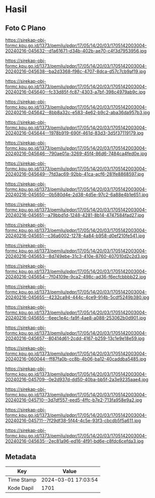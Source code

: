 # Hasil

## Foto C Plano

https://sirekap-obj-formc.kpu.go.id/1373/pemilu/pdpr/17/05/14/20/03/1705142003004-20240216-045632--d1a61671-d34b-402b-ae70-c4f3d7953956.jpg

https://sirekap-obj-formc.kpu.go.id/1373/pemilu/pdpr/17/05/14/20/03/1705142003004-20240216-045638--ba2d3368-f98c-4707-8dca-d57c7cb9af19.jpg

https://sirekap-obj-formc.kpu.go.id/1373/pemilu/pdpr/17/05/14/20/03/1705142003004-20240216-045640--fc33d85f-fc87-4303-a7bf-398c4979ab9c.jpg

https://sirekap-obj-formc.kpu.go.id/1373/pemilu/pdpr/17/05/14/20/03/1705142003004-20240216-045642--8bb8a32c-e583-4e62-b9c2-aba36da957b3.jpg

https://sirekap-obj-formc.kpu.go.id/1373/pemilu/pdpr/17/05/14/20/03/1705142003004-20240216-045644--1978b919-690f-461d-83d3-3d5f37119179.jpg

https://sirekap-obj-formc.kpu.go.id/1373/pemilu/pdpr/17/05/14/20/03/1705142003004-20240216-045646--790ae01a-3269-45f4-86d6-7484ca4fed0e.jpg

https://sirekap-obj-formc.kpu.go.id/1373/pemilu/pdpr/17/05/14/20/03/1705142003004-20240216-045649--7fd3ac69-92bb-41ca-acf6-281fe8868597.jpg

https://sirekap-obj-formc.kpu.go.id/1373/pemilu/pdpr/17/05/14/20/03/1705142003004-20240216-045650--0b580d4e-2d38-4d5e-97c2-6a88e4b1e651.jpg

https://sirekap-obj-formc.kpu.go.id/1373/pemilu/pdpr/17/05/14/20/03/1705142003004-20240216-045651--a79bbd1d-1248-4281-8b14-4747584fad27.jpg

https://sirekap-obj-formc.kpu.go.id/1373/pemilu/pdpr/17/05/14/20/03/1705142003004-20240216-045651--c36a6002-1278-4a84-b958-d0ef210fe541.jpg

https://sirekap-obj-formc.kpu.go.id/1373/pemilu/pdpr/17/05/14/20/03/1705142003004-20240216-045653--8d749ebe-31c3-410e-8760-407010d2c2d3.jpg

https://sirekap-obj-formc.kpu.go.id/1373/pemilu/pdpr/17/05/14/20/03/1705142003004-20240216-045654--7f04109e-9ca2-498c-ad36-f6ecfcbbbb22.jpg

https://sirekap-obj-formc.kpu.go.id/1373/pemilu/pdpr/17/05/14/20/03/1705142003004-20240216-045655--4232ca94-444c-4ce9-914b-5cdf5249b380.jpg

https://sirekap-obj-formc.kpu.go.id/1373/pemilu/pdpr/17/05/14/20/03/1705142003004-20240216-045655--6eec1e4c-fa9f-4ae8-a088-253062b0d901.jpg

https://sirekap-obj-formc.kpu.go.id/1373/pemilu/pdpr/17/05/14/20/03/1705142003004-20240216-045657--80414d61-2cdd-4167-b259-13c1e9e18e59.jpg

https://sirekap-obj-formc.kpu.go.id/1373/pemilu/pdpr/17/05/14/20/03/1705142003004-20240216-060044--ff87fa0b-cc8b-4b06-ba12-40caddba5485.jpg

https://sirekap-obj-formc.kpu.go.id/1373/pemilu/pdpr/17/05/14/20/03/1705142003004-20240216-045709--0e2d937d-dd50-40ba-bb5f-2a3e9235aae4.jpg

https://sirekap-obj-formc.kpu.go.id/1373/pemilu/pdpr/17/05/14/20/03/1705142003004-20240216-045710--3d7df557-eed5-4ffc-b7e2-713fa958e9a2.jpg

https://sirekap-obj-formc.kpu.go.id/1373/pemilu/pdpr/17/05/14/20/03/1705142003004-20240216-045711--7f29df38-5f44-4c5e-93f3-cbcdb5f5a611.jpg

https://sirekap-obj-formc.kpu.go.id/1373/pemilu/pdpr/17/05/14/20/03/1705142003004-20240216-045635--2ec81a96-ed16-4f91-bd6e-c8fdc6cefda3.jpg


## Metadata

| Key        | Value               |
| ---------- | ------------------- |
| Time Stamp | 2024-03-01 17:03:54 |
| Kode Dapil | 1701                |



